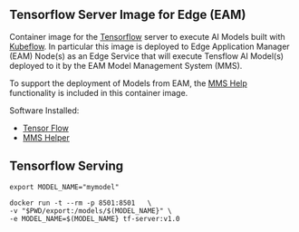 ## Tensorflow Server Image for Edge (EAM)

Container image for the [Tensorflow](https://www.tensorflow.org/) server to execute AI Models built with [Kubeflow](https://www.kubeflow.org/).  In particular this image is deployed to Edge Application Manager (EAM) Node(s) as an Edge Service that will execute Tensflow AI Model(s) deployed to it by the EAM Model Management System (MMS).

To support the deployment of Models from EAM, the [MMS Help](https://github.com/TheMosquito/MMS_Helper) functionality is included in this container image.

Software Installed:
*   [Tensor Flow](https://www.tensorflow.org/)
*   [MMS Helper](https://github.com/TheMosquito/MMS_Helper)

## Tensorflow Serving

```
export MODEL_NAME="mymodel"

docker run -t --rm -p 8501:8501   \
-v "$PWD/export:/models/$(MODEL_NAME}" \
-e MODEL_NAME=$(MODEL_NAME} tf-server:v1.0
```

